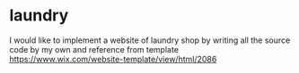 # laundry
I would like to implement a website of laundry shop by writing all the source code by my own and reference from template
https://www.wix.com/website-template/view/html/2086
